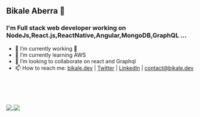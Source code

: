 ## Bikale Aberra 👋

### I'm Full stack web developer working on NodeJs,React.js,ReactNative,Angular,MongoDB,GraphQL ...

- 🔭 I’m currently working 🤔
- 🌱 I’m currently learning AWS
- 👯 I’m looking to collaborate on react and Graphql
- 📫 How to reach me: [bikale.dev](https://bikale.dev) | [Twitter](https://twitter.com/BikaleAberra) | [LinkedIn](https://www.linkedin.com/in/bikaleaberra/)  | [contact@bikale.dev](mailto:contact@bikale.dev)
<!--
- 🤔 I’m looking for help with ...
- 💬 Ask me about ...
- 😄 Pronouns: ...
- ⚡ Fun fact: ...
-->
<br/>
<br/>

<!--
<a href="https://github.com/bikale/FarmerMarektplace">
  <img align="center" src="https://github-readme-stats.vercel.app/api/pin/?username=bikale&repo=FarmerMarektplace&theme=vue-dark" />
</a>

  <a href="https://github.com/bikale/graphql-react-eventBooking">
  <img align="center" src="https://github-readme-stats.vercel.app/api/pin/?username=bikale&repo=graphql-react-eventBooking&theme=vue-dark" />
</a>
![Bikale's github stats](https://github-readme-stats.vercel.app/api?username=bikale&count_private=true&show_icons=true&theme=vue-dark)

[![Top Langs](https://github-readme-stats.vercel.app/api/top-langs/?username=bikale&layout=compact)](https://github.com/bikale/github-readme-stats)
-->
<br/>
<br/>
  <a href="https://github.com/bikale">
  <img align="center" src="https://github-readme-stats.vercel.app/api?username=bikale&count_private=true&show_icons=true&theme=vue-dark" />
</a>
 <a href="https://github.com/bikale/github-readme-stats">
  <img align="center" src="https://github-readme-stats.vercel.app/api/top-langs/?username=bikale&layout=compact&langs_count=8" />
</a>



